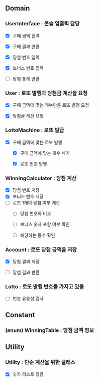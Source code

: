 ## Domain
### UserInterface : 콘솔 입출력 담당
- [x] 구매 금액 입력
- [x] 구매 결과 반환
- [x] 당첨 번호 입력
- [x] 보너스 번호 입력
- [ ] 당첨 통계 반환


### User : 로또 발행과 당첨금 계산을 요청
- [x] 구매 금액에 맞는 개수만큼 로또 발행 요청
- [x] 당첨금 계산 요청


### LottoMachine : 로또 발급
- [x] 구매 금액에 맞는 로또 발행
  - [x] 구매 금액에 맞는 개수 세기
  - [x] 로또 번호 발행


### WinningCalculator : 당첨 계산
- [x] 당첨 번호 저장
- [x] 보너스 번호 저장
- [ ] 로또 1개의 당첨 여부 계산
  - [ ] 당첨 번호와 비교
  - [ ] 보너스 숫자 포함 여부 확인
  - [ ] 해당하는 등수 확인


### Account : 로또 당첨 금액을 저장
- [x] 당첨 결과 저장
- [ ] 당첨 결과 반환


### Lotto : 로또 발행 번호를 가지고 있음
- [ ] 번호 유효성 검사


## Constant
### (enum) WinningTable : 당첨 금액 정보

## Utility
### Utility : 단순 계산을 위한 클래스
- [x] 숫자 리스트 정렬